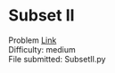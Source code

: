 # Subset II
Problem [Link](https://leetcode.com/problems/subsets-ii/)  
Difficulty: medium  
File submitted: SubsetII.py
